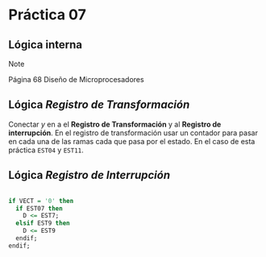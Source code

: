 # Práctica 07

## Lógica interna

>[!NOTE]
>Página 68 Diseño de Microprocesadores

## Lógica _Registro de Transformación_

Conectar _y_ en a el __Registro de Transformación__ y al __Registro de interrupción__. En el registro de transformación usar un contador para pasar en cada una de las ramas cada que pasa por el estado. En el caso de esta práctica `EST04` y `EST11`.

## Lógica _Registro de Interrupción_

```vhdl

if VECT = '0' then
  if EST07 then
    D <= EST7;
  elsif EST9 then
    D <= EST9
  endif;
endif;

```